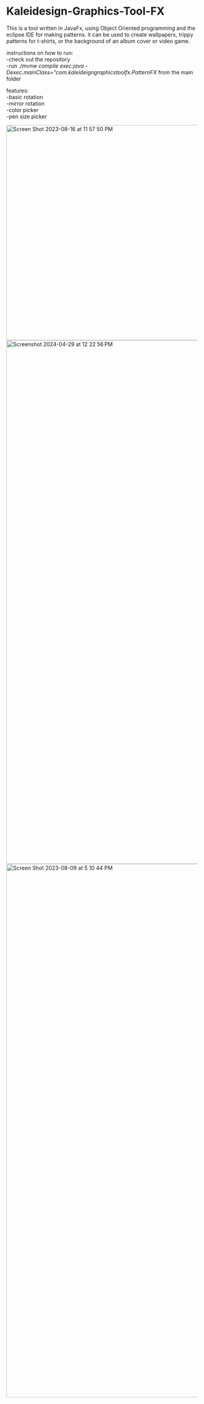 # Kaleidesign-Graphics-Tool-FX
This is a tool written in JavaFx, using Object Oriented programming and the eclipse IDE for making patterns. it can be used to create wallpapers, trippy patterns for t-shirts, or the background of an album cover or video game.  

instructions on how to run:  
-check out the repository  
-run <em>./mvnw compile exec:java -Dexec.mainClass="com.kaleideigngraphicstoolfx.PatternFX</em> from the main folder

features:  
-basic rotation  
-mirror rotation  
-color picker  
-pen size picker  


<img width="565" alt="Screen Shot 2023-08-16 at 11 57 50 PM" src="https://github.com/xshirl1027/Kaleideign-Graphics-Tool-FX/assets/12800360/880c7694-a1ca-43ff-874d-8dda3fd6930b">
<img width="1375" alt="Screenshot 2024-04-29 at 12 22 56 PM" src="https://github.com/xshirl1027/Kaleidesign-Graphics-Tool-FX/assets/12800360/b26700e8-8ee3-49b2-a089-ae74d3754a73">
<img width="1401" alt="Screen Shot 2023-08-09 at 5 10 44 PM" src="https://github.com/xshirl1027/Kaleidesign-Visual-Pattern-Generator/assets/12800360/532be6f4-0353-4668-b93f-18fc05cdea3b">
